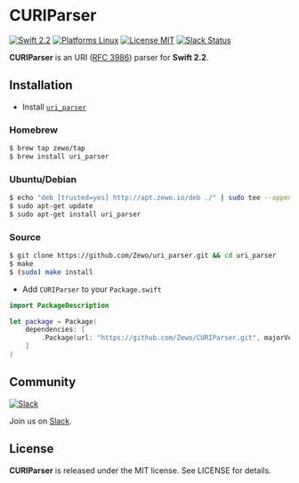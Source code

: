 CURIParser
==========

[![Swift 2.2](https://img.shields.io/badge/Swift-2.2-orange.svg?style=flat)](https://developer.apple.com/swift/)
[![Platforms Linux](https://img.shields.io/badge/Platforms-Linux-lightgray.svg?style=flat)](https://developer.apple.com/swift/)
[![License MIT](https://img.shields.io/badge/License-MIT-blue.svg?style=flat)](https://tldrlegal.com/license/mit-license)
[![Slack Status](https://zewo-slackin.herokuapp.com/badge.svg)](http://slack.zewo.io)

**CURIParser** is an URI ([RFC 3986](https://tools.ietf.org/html/rfc3986)) parser for **Swift 2.2**.

## Installation

- Install [`uri_parser`](https://github.com/Zewo/uri_parser)

### Homebrew
```bash
$ brew tap zewo/tap
$ brew install uri_parser
```

### Ubuntu/Debian
```bash
$ echo "deb [trusted=yes] http://apt.zewo.io/deb ./" | sudo tee --append /etc/apt/sources.list
$ sudo apt-get update
$ sudo apt-get install uri_parser
```

### Source
```bash
$ git clone https://github.com/Zewo/uri_parser.git && cd uri_parser
$ make
$ (sudo) make install
```

- Add `CURIParser` to your `Package.swift`

```swift
import PackageDescription

let package = Package(
	dependencies: [
		.Package(url: "https://github.com/Zewo/CURIParser.git", majorVersion: 0, minor: 2)
	]
)

```

## Community

[![Slack](http://s13.postimg.org/ybwy92ktf/Slack.png)](https://zewo-slackin.herokuapp.com)

Join us on [Slack](https://zewo-slackin.herokuapp.com).

License
-------

**CURIParser** is released under the MIT license. See LICENSE for details.
